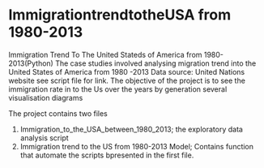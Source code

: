 # ImmigrationtrendtotheUSA from 1980-2013
Immigration Trend To The United Stateds of America from 1980-2013(Python)
The case studies involved analysing migration trend into the United States of America from 1980 -2013
Data source: United Nations website see script file for link.
The objective of the project is to see the immigration rate in to the Us over the years by  generation several visualisation diagrams

The project contains two files
1. Immigration_to_the_USA_between_1980_2013; the exploratory data analysis script
2. Immigration trend to the US from 1980-2013 Model; Contains function that automate the scripts bpresented in the first file.

